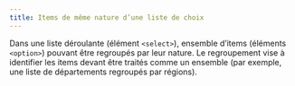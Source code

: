```yaml
---
title: Items de même nature d’une liste de choix
---
```


Dans une liste déroulante (élément `<select>`), ensemble d’items (éléments `<option>`) pouvant être regroupés par leur nature. Le regroupement vise à identifier les items devant être traités comme un ensemble (par exemple, une liste de départements regroupés par régions).
